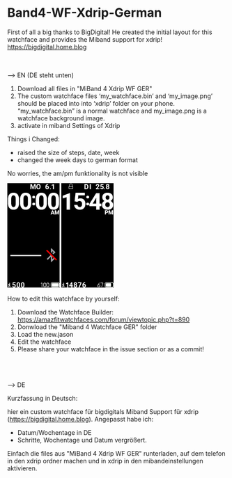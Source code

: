 # Band4-WF-Xdrip-German


First of all a big thanks to BigDigital! He created the initial layout for this watchface and provides the Miband support for xdrip! https://bigdigital.home.blog


</br></br>
--> EN  (DE steht unten)

1. Download all files in "MiBand 4 Xdrip WF GER"
2. The custom watchface files ‘my_watchface.bin’ and ‘my_image.png’ should be placed into into ‘xdrip’ folder on your phone. “my_watchface.bin” is a normal watchface and my_image.png is a watchface background image. 
3. activate in miband Settings of Xdrip


Things i Changed:
- raised the size of steps, date, week
- changed the week days to german format

No worries, the am/pm funktionality is not visible

![Screenshot](new_packed_animated.gif)
![Screenshot](new_packed_static.png)



How to edit this watchface by yourself:
1. Download the Watchface Builder: https://amazfitwatchfaces.com/forum/viewtopic.php?t=890
2. Donwload the "Miband 4 Watchface GER" folder
3. Load the new.jason
4. Edit the watchface
5. Please share your watchface in the issue section or as a commit!




</br></br></br>
--> DE

Kurzfassung in Deutsch:

hier ein custom watchface für bigdigitals Miband Support für xdrip (https://bigdigital.home.blog).
Angepasst habe ich:
- Datum/Wochentage in DE
- Schritte, Wochentage und Datum vergrößert.

Einfach die files aus "MiBand 4 Xdrip WF GER" runterladen, auf dem telefon in den xdrip ordner machen und in xdrip in den mibandeinstellungen aktivieren.
